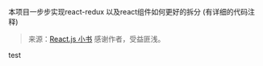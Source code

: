 本项目一步步实现react-redux 以及react组件如何更好的拆分 (有详细的代码注释)

> 来源：[React.js 小书](http://huziketang.mangojuice.top/books/react/)  感谢作者，受益匪浅。

test
